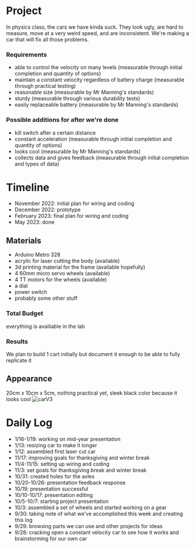 # Project
In physics class, the cars we have kinda suck. They look ugly, are hard to measure, move at a very weird speed, and are inconsistent. We're making a car that will fix all those problems.

### Requirements
- able to control the velocity on many levels (measurable through initial completion and quantity of options)
- maintain a constant velocity regardless of battery charge (measurable through practical testing)
- reasonable size (measurable by Mr Manning's standards)
- sturdy (measurable through various durability tests)
- easily replaceable battery (measurable by Mr Manning's standards)

### Possible additions for after we're done
- kill switch after a certain distance
- constant acceleration (measurable through initial completion and quantity of options)
- looks cool (measurable by Mr Manning's standards)
- collects data and gives feedback (measurable through initial completion and types of data)

# Timeline
- November 2022: initial plan for wiring and coding
- December 2022: prototype
- February 2023: final plan for wiring and coding
- May 2023: done

## Materials
- Arduino Metro 328
- acrylic for laser cutting the body (available)
- 3d printing material for the frame (available hopefully)
- 4 60mm micro servo wheels (available)
- 4 TT motors for the wheels (available)
- a dial
- power switch
- probably some other stuff

### Total Budget
everything is availiable in the lab

### Results
We plan to build 1 cart initially but document it enough to be able to fully replicate it

## Appearance
20cm x 10cm x 5cm, nothing practical yet, sleek black color because it looks cool
![carV3](https://user-images.githubusercontent.com/55702245/195425613-2d854d42-5ccc-4170-8d25-fdf9a49ba8fd.PNG)

# Daily Log
- 1/16-1/19: working on mid-year presentation
- 1/13: resizing car to make it longer
- 1/12: assembled first laser cut car
- 11/17: improving goals for thanksgiving and winter break
- 11/4-11/15: setting up wiring and coding
- 11/3: set goals for thanksgiving break and winter break
- 10/31: created holes for the axles
- 10/20-10/26: presentation feedback response
- 10/19: presentation successful
- 10/10-10/17: presentation editing
- 10/5-10/7: starting project presentation
- 10/3: assembled a set of wheels and started working on a gear
- 9/30: taking note of what we've accomplished this week and creating this log
- 9/29: browsing parts we can use and other projects for ideas
- 9/28: cracking open a constant velocity car to see how it works and brainstorming for our own car

